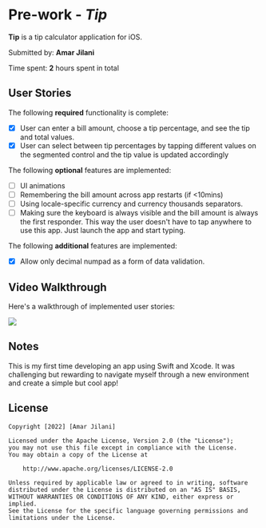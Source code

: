 # Pre-work - *Tip*

**Tip** is a tip calculator application for iOS.

Submitted by: **Amar Jilani**

Time spent: **2** hours spent in total

## User Stories

The following **required** functionality is complete:

* [x] User can enter a bill amount, choose a tip percentage, and see the tip and total values.
* [x] User can select between tip percentages by tapping different values on the segmented control and the tip value is updated accordingly

The following **optional** features are implemented:

* [ ] UI animations
* [ ] Remembering the bill amount across app restarts (if <10mins)
* [ ] Using locale-specific currency and currency thousands separators.
* [ ] Making sure the keyboard is always visible and the bill amount is always the first responder. This way the user doesn't have to tap anywhere to use this app. Just launch the app and start typing.

The following **additional** features are implemented:

- [x] Allow only decimal numpad as a form of data validation. 

## Video Walkthrough

Here's a walkthrough of implemented user stories:

![](https://imgur.com/bHrruG4.gif)

## Notes

This is my first time developing an app using Swift and Xcode. It was challenging but rewarding to navigate myself through a new environment and create a simple but cool app! 

## License

    Copyright [2022] [Amar Jilani]

    Licensed under the Apache License, Version 2.0 (the "License");
    you may not use this file except in compliance with the License.
    You may obtain a copy of the License at

        http://www.apache.org/licenses/LICENSE-2.0

    Unless required by applicable law or agreed to in writing, software
    distributed under the License is distributed on an "AS IS" BASIS,
    WITHOUT WARRANTIES OR CONDITIONS OF ANY KIND, either express or implied.
    See the License for the specific language governing permissions and
    limitations under the License.
